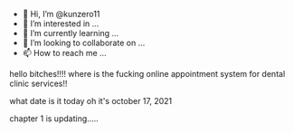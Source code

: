 - 👋 Hi, I’m @kunzero11
- 👀 I’m interested in ...
- 🌱 I’m currently learning ...
- 💞️ I’m looking to collaborate on ...
- 📫 How to reach me ...

<!---
kunzero11/kunzero11 is a ✨ special ✨ repository because its `README.md` (this file) appears on your GitHub profile.
You can click the Preview link to take a look at your changes.
---> hello bitches!!!! where is the fucking online appointment system for dental clinic services!!
what date is it today 
oh it's october 17, 2021

chapter 1 is updating.....
